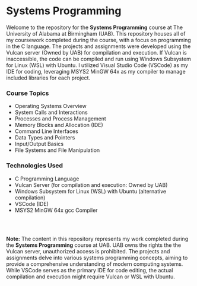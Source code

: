 # Systems Programming
Welcome to the repository for the <b>Systems Programming</b> course at The University of Alabama at Birmingham (UAB). This repository houses all of my coursework completed during the course, with a focus on programming in the C language. The projects and assignments were developed using the Vulcan server (Owned by UAB) for compilation and execution. If Vulcan is inaccessible, the code can be compiled and run using Windows Subsystem for Linux (WSL) with Ubuntu. I utilized Visual Studio Code (VSCode) as my IDE for coding, leveraging MSYS2 MinGW 64x as my compiler to manage included libraries for each project.

<h3> Course Topics </h3>
<ul>
  <li> Operating Systems Overview </li>
  <li> System Calls and Interactions </li>
  <li> Processes and Process Management </li>
  <li> Memory Blocks and Allocation (IDE) </li>
  <li> Command Line Interfaces </li>
  <li> Data Types and Pointers </li>
  <li> Input/Output Basics </li>
  <li> File Systems and File Manipulation </li>
</ul>

<h3> Technologies Used </h3>
<ul>
  <li> C Programming Language </li>
  <li> Vulcan Server (for compilation and execution: Owned by UAB) </li>
  <li> Windows Subsystem for Linux (WSL) with Ubuntu (alternative compilation) </li>
  <li> VSCode (IDE) </li>
  <li> MSYS2 MinGW 64x gcc Compiler </li>
</ul><br>

<h2></h2>
<footer>
  <b>Note:</b> The content in this repository represents my work completed during the <b>Systems Programming</b> course at UAB. UAB owns the rights the the Vulcan server, unauthorized access is prohibited. The projects and assignments delve into various systems programming concepts, aiming to provide a comprehensive understanding of modern computing systems. While VSCode serves as the primary IDE for code editing, the actual compilation and execution might require Vulcan or WSL with Ubuntu.
</footer>
